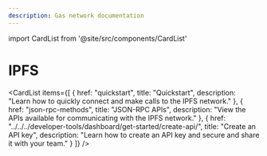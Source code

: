 ```yaml
---
description: Gas network documentation
---
```


import CardList from '@site/src/components/CardList'

# IPFS

<CardList
  items={[
    {
      href: "quickstart",
      title: "Quickstart",
      description: "Learn how to quickly connect and make calls to the IPFS network."
    },
    {
      href: "json-rpc-methods",
      title: "JSON-RPC APIs",
      description: "View the APIs available for communicating with the IPFS network."
    },
    {
      href: "../../../developer-tools/dashboard/get-started/create-api/",
      title: "Create an API key",
      description: "Learn how to create an API key and secure and share it with your team."
    }
  ]}
/>